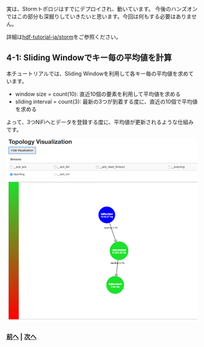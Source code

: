 実は、Stormトポロジはすでにデプロイされ、動いています。
今後のハンズオンではこの部分も深掘りしていきたいと思います。今回は何もする必要はありません。

詳細は[hdf-tutorial-ja/storm](https://github.com/ijokarumawak/hdf-tutorials-ja/tree/master/storm)をご参照ください。

## 4-1: Sliding Windowでキー毎の平均値を計算

本チュートリアルでは、Sliding Windowを利用して各キー毎の平均値を求めています。

- window size = count(10): 直近10個の要素を利用して平均値を求める
- sliding interval = count(3): 最新の3つが到着する度に、直近の10個で平均値を求める

よって、3つNiFiへとデータを登録する度に、平均値が更新されるような仕組みです。

![](https://github.com/ijokarumawak/hdf-tutorials-ja/blob/master/images/storm/topology-visualization.png)

### [前へ](https://github.com/ijokarumawak/hdf-tutorials-ja/wiki/HDF%E3%83%8F%E3%83%B3%E3%82%BA%E3%82%AA%E3%83%B3-3:-Kafka%E3%81%B8%E3%83%A1%E3%83%83%E3%82%BB%E3%83%BC%E3%82%B8%E7%99%BB%E9%8C%B2) | [次へ](https://github.com/ijokarumawak/hdf-tutorials-ja/wiki/HDF%E3%83%8F%E3%83%B3%E3%82%BA%E3%82%AA%E3%83%B3-5:-%E5%88%86%E6%9E%90%E7%B5%90%E6%9E%9C%E3%82%92%E4%BF%9D%E5%AD%98)
